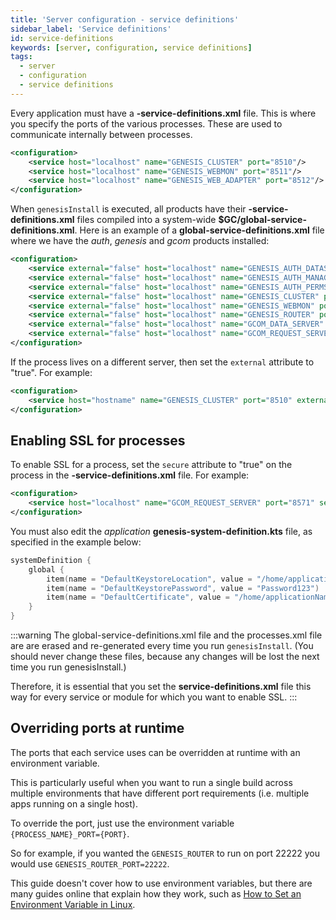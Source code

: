 ```yaml
---
title: 'Server configuration - service definitions'
sidebar_label: 'Service definitions'
id: service-definitions
keywords: [server, configuration, service definitions]
tags:
  - server
  - configuration
  - service definitions
---
```



Every application must have  a **-service-definitions.xml** file. This is where you specify the ports of the various processes. These are used to communicate internally between processes.

```xml
<configuration>
    <service host="localhost" name="GENESIS_CLUSTER" port="8510"/>
    <service host="localhost" name="GENESIS_WEBMON" port="8511"/>
    <service host="localhost" name="GENESIS_WEB_ADAPTER" port="8512"/>
</configuration>
```

When `genesisInstall` is executed, all products have their **-service-definitions.xml** files compiled into a system-wide **$GC/global-service-definitions.xml**. Here is an example of a **global-service-definitions.xml** file where we have the _auth_, _genesis_ and _gcom_ products installed:

```xml
<configuration>
    <service external="false" host="localhost" name="GENESIS_AUTH_DATASERVER" port="8502" secure="false"/>
    <service external="false" host="localhost" name="GENESIS_AUTH_MANAGER" port="8501" secure="false"/>
    <service external="false" host="localhost" name="GENESIS_AUTH_PERMS" port="8503" secure="false"/>
    <service external="false" host="localhost" name="GENESIS_CLUSTER" port="8510" secure="false"/>
    <service external="false" host="localhost" name="GENESIS_WEBMON" port="8511" secure="false"/>
    <service external="false" host="localhost" name="GENESIS_ROUTER" port="8512" secure="false"/>
    <service external="false" host="localhost" name="GCOM_DATA_SERVER" port="8570" secure="false"/>
    <service external="false" host="localhost" name="GCOM_REQUEST_SERVER" port="8571" secure="false"/>
</configuration>
```

If the process lives on a different server, then set the `external` attribute to  "true".
For example:

```xml
<configuration>
    <service host="hostname" name="GENESIS_CLUSTER" port="8510" external="true"/>
</configuration>
```

## Enabling SSL for processes
To enable SSL for a process, set the `secure` attribute to  "true" on the process in the **-service-definitions.xml** file.
For example:


```xml
<configuration>
    <service host="localhost" name="GCOM_REQUEST_SERVER" port="8571" secure="true"/>
</configuration>
```
You must also edit the _application_ **genesis-system-definition.kts** file, as specified in the example below:


```kotlin
systemDefinition {
    global {
        item(name = "DefaultKeystoreLocation", value = "/home/applicationName/keystore.jks")
        item(name = "DefaultKeystorePassword", value = "Password123")
        item(name = "DefaultCertificate", value = "/home/applicationName/certificate.crt")
    }
}
```

:::warning
The global-service-definitions.xml file and the processes.xml file are are erased and re-generated every time you run `genesisInstall`. (You should never change these files, because any changes will be lost the next time you run genesisInstall.)

Therefore, it is essential that you set the **service-definitions.xml** file this way for every service or module for which you want to enable SSL.
:::

## Overriding ports at runtime
The ports that each service uses can be overridden at runtime with an environment variable.

This is particularly useful when you want to run a single build across multiple environments that have different port requirements (i.e. multiple apps running on a single host).

To override the port, just use the environment variable `{PROCESS_NAME}_PORT={PORT}`.

So for example, if you wanted the `GENESIS_ROUTER` to run on port 22222 you would use `GENESIS_ROUTER_PORT=22222`.

This guide doesn't cover how to use environment variables, but there are many guides online that explain how they work, such as [How to Set an Environment Variable in Linux](https://www.freecodecamp.org/news/how-to-set-an-environment-variable-in-linux/).
